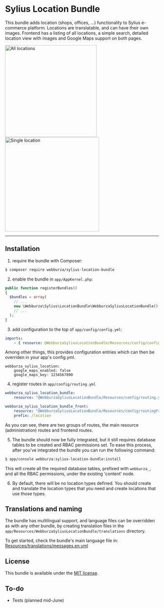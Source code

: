 # Sylius Location Bundle

This bundle adds location (shops, offices, ...) functionality to Sylius e-commerce platform. Locations are translatable,
and can have their own images. Frontend has a listing of all locations, a simple search, detailed location view with
images and Google Maps support on both pages.

[<img title="All locations" src="http://i.imgur.com/LdEQhsn.png" width="300">](http://i.imgur.com/LdEQhsn.png)
[<img title="Single location" src="http://i.imgur.com/WiKPTu5.jpg" width="308">](http://i.imgur.com/WiKPTu5.jpg)

---

## Installation

  1. require the bundle with Composer:

  ```bash
  $ composer require webburza/sylius-location-bundle
  ```

  2. enable the bundle in `app/AppKernel.php`:

  ```php
  public function registerBundles()
  {
    $bundles = array(
      // ...
      new \Webburza\Sylius\LocationBundle\WebburzaSyliusLocationBundle(),
      // ...
    );
  }
  ```

  3. add configuration to the top of `app/config/config.yml`:

  ```yaml
  imports:
      - { resource: @WebburzaSyliusLocationBundle/Resources/config/config.yml }
  ```

  Among other things, this provides configuration entries which can then be overriden
  in your app's config.yml.

  ```
  webburza_sylius_location:
      google_maps_enabled: false
      google_maps_key: 1234567890
  ```

  4. register routes in `app/config/routing.yml`

  ```yaml
  webburza_sylius_location_bundle:
      resource: "@WebburzaSyliusLocationBundle/Resources/config/routing.yml"

  webburza_sylius_location_bundle_front:
      resource: "@WebburzaSyliusLocationBundle/Resources/config/routingFront.yml"
      prefix: /location
  ```

  As you can see, there are two groups of routes, the main resource (administration)
  routes and frontend routes.

  5. The bundle should now be fully integrated, but it still requires
database tables to be created and RBAC permissions set. To ease this
process, after you've integrated the bundle you can run the
following command:

  ```bash
  $ app/console webburza:sylius-location-bundle:install
  ```

  This will create all the required database tables, prefixed with `webburza_`,
and all the RBAC permissions, under the existing 'content' node.

  6. By default, there will be no location types defined. You should create and translate
the location types that you need and create locations that use those types.

## Translations and naming

The bundle has multilingual support, and language files can be
overridden as with any other bundle, by creating translation files in the
`app/Resources/WebburzaSyliusLocationBundle/translations` directory.

To get started, check the bundle's main language file in:
[Resources/translations/messages.en.yml](Resources/translations/messages.en.yml)

## License

This bundle is available under the [MIT license](LICENSE).

## To-do

- Tests (planned mid-June)
